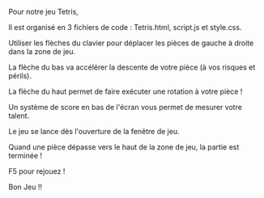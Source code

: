 Pour notre jeu Tetris,

Il est organisé en 3 fichiers de code : Tetris.html, script.js et style.css.

Utiliser les flèches du clavier pour déplacer les pièces de gauche à droite dans la zone de jeu.

La flèche du bas va accélérer la descente de votre pièce (à vos risques et périls).

La flèche du haut permet de faire exécuter une rotation à votre pièce !

Un système de score en bas de l'écran vous permet de mesurer votre talent.

Le jeu se lance dès l'ouverture de la fenêtre de jeu.

Quand une pièce dépasse vers le haut de la zone de jeu, la partie est terminée !

F5 pour rejouez !

Bon Jeu !!
